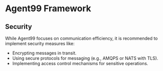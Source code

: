 # Agent99 Framework

## Security

While Agent99 focuses on communication efficiency, it is recommended to implement security measures like:

- Encrypting messages in transit.
- Using secure protocols for messaging (e.g., AMQPS or NATS with TLS).
- Implementing access control mechanisms for sensitive operations.
